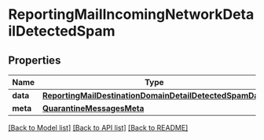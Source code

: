 # ReportingMailIncomingNetworkDetailDetectedSpam

## Properties
Name | Type | Description | Notes
------------ | ------------- | ------------- | -------------
**data** | [**ReportingMailDestinationDomainDetailDetectedSpamData**](ReportingMailDestinationDomainDetailDetectedSpamData.md) |  | [optional] 
**meta** | [**QuarantineMessagesMeta**](QuarantineMessagesMeta.md) |  | [optional] 

[[Back to Model list]](../README.md#documentation-for-models) [[Back to API list]](../README.md#documentation-for-api-endpoints) [[Back to README]](../README.md)

